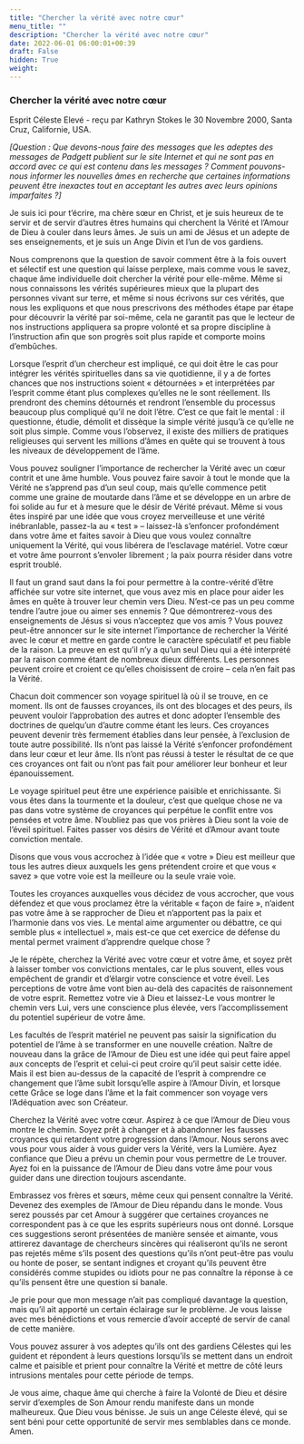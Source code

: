 ```yaml
---
title: "Chercher la vérité avec notre cœur"
menu_title: ""
description: "Chercher la vérité avec notre cœur"
date: 2022-06-01 06:00:01+00:39
draft: False
hidden: True
weight:
---
```

### Chercher la vérité avec notre cœur

Esprit Céleste Elevé - reçu par Kathryn Stokes le 30 Novembre 2000, Santa Cruz, Californie, USA.

*[Question : Que devons-nous faire des messages que les adeptes des messages de Padgett publient sur le site Internet et qui ne sont pas en accord avec ce qui est contenu dans les messages ? Comment pouvons-nous informer les nouvelles âmes en recherche que certaines informations peuvent être inexactes tout en acceptant les autres avec leurs opinions imparfaites ?]*

Je suis ici pour t’écrire, ma chère sœur en Christ, et je suis heureux de te servir et de servir d’autres êtres humains qui cherchent la Vérité et l’Amour de Dieu à couler dans leurs âmes. Je suis un ami de Jésus et un adepte de ses enseignements, et je suis un Ange Divin et l’un de vos gardiens.

Nous comprenons que la question de savoir comment être à la fois ouvert et sélectif est une question qui laisse perplexe, mais comme vous le savez, chaque âme individuelle doit chercher la vérité pour elle-même. Même si nous connaissons les vérités supérieures mieux que la plupart des personnes vivant sur terre, et même si nous écrivons sur ces vérités, que nous les expliquons et que nous prescrivons des méthodes étape par étape pour découvrir la vérité par soi-même, cela ne garantit pas que le lecteur de nos instructions appliquera sa propre volonté et sa propre discipline à l’instruction afin que son progrès soit plus rapide et comporte moins d’embûches.

Lorsque l’esprit d’un chercheur est impliqué, ce qui doit être le cas pour intégrer les vérités spirituelles dans sa vie quotidienne, il y a de fortes chances que nos instructions soient « détournées » et interprétées par l’esprit comme étant plus complexes qu’elles ne le sont réellement. Ils prendront des chemins détournés et rendront l’ensemble du processus beaucoup plus compliqué qu’il ne doit l’être. C’est ce que fait le mental : il questionne, étudie, démolit et dissèque la simple vérité jusqu’à ce qu’elle ne soit plus simple. Comme vous l’observez, il existe des milliers de pratiques religieuses qui servent les millions d’âmes en quête qui se trouvent à tous les niveaux de développement de l’âme.

Vous pouvez souligner l’importance de rechercher la Vérité avec un cœur contrit et une âme humble. Vous pouvez faire savoir à tout le monde que la Vérité ne s’apprend pas d’un seul coup, mais qu’elle commence petit comme une graine de moutarde dans l’âme et se développe en un arbre de foi solide au fur et à mesure que le désir de Vérité prévaut. Même si vous êtes inspiré par une idée que vous croyez merveilleuse et une vérité inébranlable, passez-la au « test » – laissez-là s’enfoncer profondément dans votre âme et faites savoir à Dieu que vous voulez connaître uniquement la Vérité, qui vous libérera de l’esclavage matériel. Votre cœur et votre âme pourront s’envoler librement ; la paix pourra résider dans votre esprit troublé.

Il faut un grand saut dans la foi pour permettre à la contre-vérité d’être affichée sur votre site internet, que vous avez mis en place pour aider les âmes en quête à trouver leur chemin vers Dieu. N’est-ce pas un peu comme tendre l’autre joue ou aimer ses ennemis ? Que démontrerez-vous des enseignements de Jésus si vous n’acceptez que vos amis ? Vous pouvez peut-être annoncer sur le site internet l’importance de rechercher la Vérité avec le cœur et mettre en garde contre le caractère spéculatif et peu fiable de la raison. La preuve en est qu’il n’y a qu’un seul Dieu qui a été interprété par la raison comme étant de nombreux dieux différents. Les personnes peuvent croire et croient ce qu’elles choisissent de croire – cela n’en fait pas la Vérité.

Chacun doit commencer son voyage spirituel là où il se trouve, en ce moment. Ils ont de fausses croyances, ils ont des blocages et des peurs, ils peuvent vouloir l’approbation des autres et donc adopter l’ensemble des doctrines de quelqu’un d’autre comme étant les leurs. Ces croyances peuvent devenir très fermement établies dans leur pensée, à l’exclusion de toute autre possibilité. Ils n’ont pas laissé la Vérité s’enfoncer profondément dans leur cœur et leur âme. Ils n’ont pas réussi à tester le résultat de ce que ces croyances ont fait ou n’ont pas fait pour améliorer leur bonheur et leur épanouissement.

Le voyage spirituel peut être une expérience paisible et enrichissante. Si vous êtes dans la tourmente et la douleur, c’est que quelque chose ne va pas dans votre système de croyances qui perpétue le conflit entre vos pensées et votre âme. N’oubliez pas que vos prières à Dieu sont la voie de l’éveil spirituel. Faites passer vos désirs de Vérité et d’Amour avant toute conviction mentale.

Disons que vous vous accrochez à l’idée que « votre » Dieu est meilleur que tous les autres dieux auxquels les gens prétendent croire et que vous « savez » que votre voie est la meilleure ou la seule vraie voie.

Toutes les croyances auxquelles vous décidez de vous accrocher, que vous défendez et que vous proclamez être la véritable « façon de faire », n’aident pas votre âme à se rapprocher de Dieu et n’apportent pas la paix et l’harmonie dans vos vies. Le mental aime argumenter ou débattre, ce qui semble plus « intellectuel », mais est-ce que cet exercice de défense du mental permet vraiment d’apprendre quelque chose ?

Je le répète, cherchez la Vérité avec votre cœur et votre âme, et soyez prêt à laisser tomber vos convictions mentales, car le plus souvent, elles vous empêchent de grandir et d’élargir votre conscience et votre éveil. Les perceptions de votre âme vont bien au-delà des capacités de raisonnement de votre esprit. Remettez votre vie à Dieu et laissez-Le vous montrer le chemin vers Lui, vers une conscience plus élevée, vers l’accomplissement du potentiel supérieur de votre âme.

Les facultés de l’esprit matériel ne peuvent pas saisir la signification du potentiel de l’âme à se transformer en une nouvelle création. Naître de nouveau dans la grâce de l’Amour de Dieu est une idée qui peut faire appel aux concepts de l’esprit et celui-ci peut croire qu’il peut saisir cette idée. Mais il est bien au-dessus de la capacité de l’esprit à comprendre ce changement que l’âme subit lorsqu’elle aspire à l’Amour Divin, et lorsque cette Grâce se loge dans l’âme et la fait commencer son voyage vers l’Adéquation avec son Créateur.

Cherchez la Vérité avec votre cœur. Aspirez à ce que l’Amour de Dieu vous montre le chemin. Soyez prêt à changer et à abandonner les fausses croyances qui retardent votre progression dans l’Amour. Nous serons avec vous pour vous aider à vous guider vers la Vérité, vers la Lumière. Ayez confiance que Dieu a prévu un chemin pour vous permettre de Le trouver. Ayez foi en la puissance de l’Amour de Dieu dans votre âme pour vous guider dans une direction toujours ascendante.

Embrassez vos frères et sœurs, même ceux qui pensent connaître la Vérité. Devenez des exemples de l’Amour de Dieu répandu dans le monde. Vous serez poussés par cet Amour à suggérer que certaines croyances ne correspondent pas à ce que les esprits supérieurs nous ont donné. Lorsque ces suggestions seront présentées de manière sensée et aimante, vous attirerez davantage de chercheurs sincères qui réaliseront qu’ils ne seront pas rejetés même s’ils posent des questions qu’ils n’ont peut-être pas voulu ou honte de poser, se sentant indignes et croyant qu’ils peuvent être considérés comme stupides ou idiots pour ne pas connaître la réponse à ce qu’ils pensent être une question si banale.

Je prie pour que mon message n’ait pas compliqué davantage la question, mais qu’il ait apporté un certain éclairage sur le problème. Je vous laisse avec mes bénédictions et vous remercie d’avoir accepté de servir de canal de cette manière.

Vous pouvez assurer à vos adeptes qu’ils ont des gardiens Célestes qui les guident et répondent à leurs questions lorsqu’ils se mettent dans un endroit calme et paisible et prient pour connaître la Vérité et mettre de côté leurs intrusions mentales pour cette période de temps.

Je vous aime, chaque âme qui cherche à faire la Volonté de Dieu et désire servir d’exemples de Son Amour rendu manifeste dans un monde malheureux. Que Dieu vous bénisse. Je suis un ange Céleste élevé, qui se sent béni pour cette opportunité de servir mes semblables dans ce monde. Amen.
